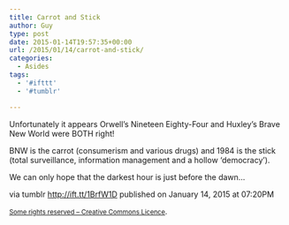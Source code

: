 ```yaml
---
title: Carrot and Stick
author: Guy
type: post
date: 2015-01-14T19:57:35+00:00
url: /2015/01/14/carrot-and-stick/
categories:
  - Asides
tags:
  - '#ifttt'
  - '#tumblr'

---
```

Unfortunately it appears Orwell&#8217;s Nineteen Eighty-Four and Huxley&#8217;s Brave New World were BOTH right! 

BNW is the carrot (consumerism and various drugs) and 1984 is the stick (total surveillance, information management and a hollow &#8216;democracy&#8217;).

We can only hope that the darkest hour is just before the dawn&#8230;

via tumblr http://ift.tt/1BrfW1D published on January 14, 2015 at 07:20PM

<small><a href="http://ift.tt/1gAEAkt" target="_blank">Some rights reserved &#8211; Creative Commons Licence</a></small>.